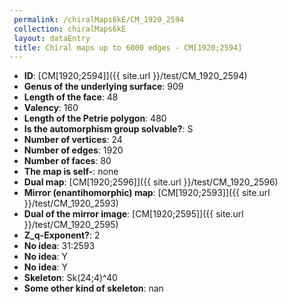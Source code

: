 ```yaml
--- 
 permalink: /chiralMaps6kE/CM_1920_2594 
 collection: chiralMaps6kE
 layout: dataEntry
 title: Chiral maps up to 6000 edges - CM[1920;2594]
---
```


- **ID**: [CM[1920;2594]]({{ site.url }}/test/CM_1920_2594)
- **Genus of the underlying surface**: 909
- **Length of the face**: 48
- **Valency**: 160
- **Length of the Petrie polygon**: 480
- **Is the automorphism group solvable?**: S
- **Number of vertices**: 24
- **Number of edges**: 1920
- **Number of faces**: 80
- **The map is self-**: none
- **Dual map**: [CM[1920;2596]]({{ site.url }}/test/CM_1920_2596)
- **Mirror (enantihomorphic) map**: [CM[1920;2593]]({{ site.url }}/test/CM_1920_2593)
- **Dual of the mirror image**: [CM[1920;2595]]({{ site.url }}/test/CM_1920_2595)
- **Z_q-Exponent?**: 2
- **No idea**:  31:2593
- **No idea**: Y
- **No idea**: Y
- **Skeleton**: Sk(24;4)^40
- **Some other kind of skeleton**: nan
